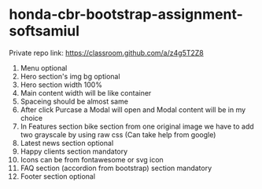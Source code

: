 # honda-cbr-bootstrap-assignment-softsamiul

Private repo link: https://classroom.github.com/a/z4g5T2Z8

1. Menu optional
2. Hero section's img bg optional
3. Hero section width 100%
4. Main content width will be like container
5. Spaceing should be almost same
6. After click Purcase a Modal will open and Modal content will be in my choice
7. In Features section bike section from one original image we have to add two grayscale by using raw css (Can take help from google)
8. Latest news section optional
9. Happy clients section mandatory
10. Icons can be from fontawesome or svg icon
11. FAQ section (accordion from bootstrap) section mandatory
12. Footer section optional
